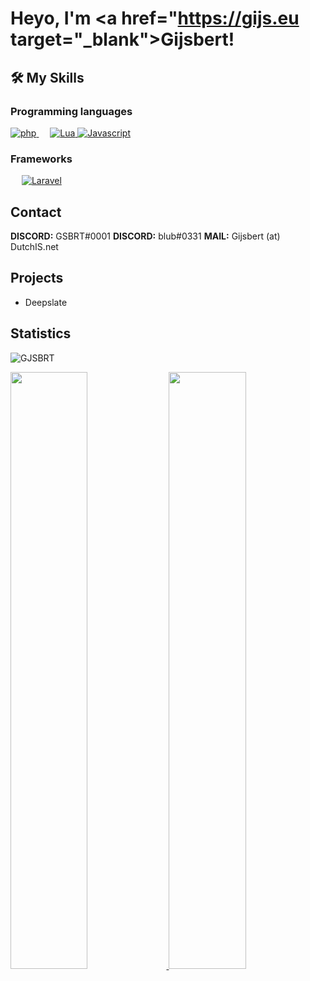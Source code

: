 # Heyo, I'm <a href="https://gijs.eu target="_blank">Gijsbert</a>!


## 🛠️ My Skills

### Programming languages

<p align="left"> 
  <a href="https://php.net/">
    <img alt="php" src="https://img.shields.io/badge/Php-474A8A?style=for-the-badge&logo=php&logoColor=white"/>
  </a>
&emsp;
<a href="https://lua.org/">
    <img alt="Lua" src="https://img.shields.io/badge/Lua-000080?style=for-the-badge&logo=lua&logoColor=white/>
  </a>
  &emsp;
<a href="https://www.javascript.com">
    <img alt="Javascript" src="https://img.shields.io/badge/Javascript-f0db4f?style=for-the-badge&logo=javascript&logoColor=black"/>
  </a>
</p>

### Frameworks
<p align="left"> 
&emsp;
  <a href="https://laravel.com/" target="_blank"> 
     <img alt="Laravel" src="https://img.shields.io/badge/Laravel-fb503b?style=for-the-badge&logo=laravel&logoColor=white">
   </a>
</p>
  
## Contact
**DISCORD:** GSBRT#0001
**DISCORD:** blub#0331
**MAIL:** Gijsbert (at) DutchIS.net

## Projects
- Deepslate
  
<details hidden>
<summary>Past Projects</summary>
<br>
  <p>
- <a href="https://bothosted.com" target="_blank">Bot Hosted</a>(hosting)
- Allocated Network(game network)
- 2Survival(fivem)
- 2GO(fivem)
- Real Surival(fivem)
- Holtenbronx(fivem)
- Duindorp Roleplay(fivem)
- [Zwanenburg Roleplay](https://github.com/zwanenburgroleplay)(fivem)
- [Kronenburg Roleplay](https://github.com/Kronenburg-Roleplay)(fivem)
- Gelderland Roleplay(fivem)
- Sidelife RP(fivem)
- Zieke Meuk Combat(fivem)
- West West(fivem)
- Berg Heuvel(fivem)
- Minecraft Party(minecraft)
- Probably more which I can't remember
  </p>
</details>
  
## Statistics
<p align="left"> <img src="https://komarev.com/ghpvc/?username=GJSBRT&label=Profile%20views&color=0e75b6&style=flat" alt="GJSBRT"></img> </p>
<p align="left">
  <a href="https://gijs.eu">
    <img width="49.5%" src="https://github-readme-stats.vercel.app/api?username=gjsbrt&show_icons=true&theme=dark&hide_border=true" />
    <img width="49.5%" src="https://github-readme-streak-stats.herokuapp.com/?user=gjsbrt&theme=dark&hide_border=true" />
  </a>
</p>
<br>
